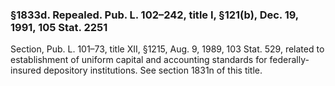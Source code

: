 ### §1833d. Repealed. Pub. L. 102–242, title I, §121(b), Dec. 19, 1991, 105 Stat. 2251 ###

Section, Pub. L. 101–73, title XII, §1215, Aug. 9, 1989, 103 Stat. 529, related to establishment of uniform capital and accounting standards for federally-insured depository institutions. See section 1831n of this title.
